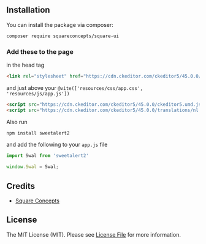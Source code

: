 ## Installation

You can install the package via composer:

```bash
composer require squareconcepts/square-ui
```

### Add these to the page
 in the head tag
```html
<link rel="stylesheet" href="https://cdn.ckeditor.com/ckeditor5/45.0.0/ckeditor5.css" crossorigin>
```
and just above your `@vite(['resources/css/app.css', 'resources/js/app.js'])`
```html
<script src="https://cdn.ckeditor.com/ckeditor5/45.0.0/ckeditor5.umd.js" crossorigin></script>
<script src="https://cdn.ckeditor.com/ckeditor5/45.0.0/translations/nl.umd.js" crossorigin></script>
```

Also run
```bash
npm install sweetalert2
```

and add the following to your `app.js` file
```js
import Swal from 'sweetalert2'

window.Swal = Swal;
```



## Credits

-   [Square Concepts](https://github.com/squareconcepts)

## License

The MIT License (MIT). Please see [License File](LICENSE.md) for more information.

